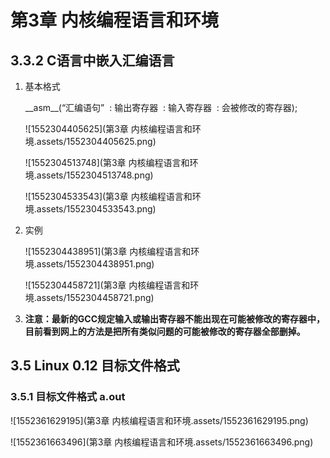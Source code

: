 # 第3章 内核编程语言和环境

## 3.3.2 C语言中嵌入汇编语言

1. 基本格式

   \_\_asm\_\_(“汇编语句”
   ​	: 输出寄存器
   ​	: 输入寄存器
   ​	: 会被修改的寄存器);

   ![1552304405625](第3章 内核编程语言和环境.assets/1552304405625.png)

   ![1552304513748](第3章 内核编程语言和环境.assets/1552304513748.png)

   ![1552304533543](第3章 内核编程语言和环境.assets/1552304533543.png)

2. 实例

   ![1552304438951](第3章 内核编程语言和环境.assets/1552304438951.png)

   ![1552304458721](第3章 内核编程语言和环境.assets/1552304458721.png)

3. **注意：最新的GCC规定输入或输出寄存器不能出现在可能被修改的寄存器中，目前看到网上的方法是把所有类似问题的可能被修改的寄存器全部删掉。**

## 3.5 Linux 0.12 目标文件格式

### 3.5.1 目标文件格式 a.out

![1552361629195](第3章 内核编程语言和环境.assets/1552361629195.png)

![1552361663496](第3章 内核编程语言和环境.assets/1552361663496.png)